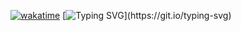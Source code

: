 [![wakatime](https://wakatime.com/badge/user/1653f853-7462-4335-bd61-fe0212b0cc37.svg)](https://wakatime.com/@1653f853-7462-4335-bd61-fe0212b0cc37)
[![Typing SVG](https://readme-typing-svg.demolab.com/?lines=Welcome+to+my+profile;Actively+styding+Frontend+developer.;)](https://git.io/typing-svg)

